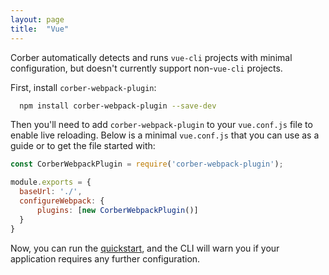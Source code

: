 ```yaml
---
layout: page
title:  "Vue"
---
```


Corber automatically detects and runs `vue-cli` projects with minimal configuration, but doesn't currently support non-`vue-cli` projects.

First, install `corber-webpack-plugin`:

```bash
  npm install corber-webpack-plugin --save-dev
```

Then you'll need to add `corber-webpack-plugin` to your `vue.conf.js` file to enable live reloading. Below is a minimal `vue.conf.js` that you can use as a guide or to get the file started with:

```javascript
const CorberWebpackPlugin = require('corber-webpack-plugin');

module.exports = {
  baseUrl: './',
  configureWebpack: {
      plugins: [new CorberWebpackPlugin()]
  }
}
```

Now, you can run the [quickstart](/), and the CLI will warn you if your application requires any further configuration.
